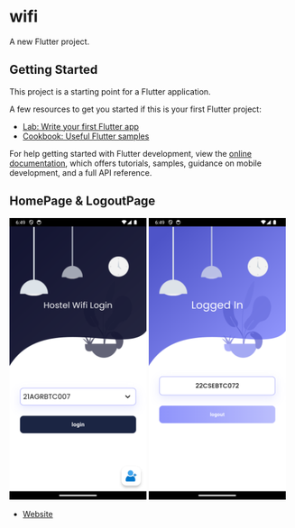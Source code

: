 # wifi

A new Flutter project.

## Getting Started

This project is a starting point for a Flutter application.

A few resources to get you started if this is your first Flutter project:

- [Lab: Write your first Flutter app](https://docs.flutter.dev/get-started/codelab)
- [Cookbook: Useful Flutter samples](https://docs.flutter.dev/cookbook)

For help getting started with Flutter development, view the
[online documentation](https://docs.flutter.dev/), which offers tutorials,
samples, guidance on mobile development, and a full API reference.
## HomePage & LogoutPage
<p float="left">
  <img src="scr_shots/homepage.png" height="500em" />
  
  <img src="scr_shots/logout_screen.png" height="500em" />
</p>

* [Website](https://sk-ahmd.github.io/)

